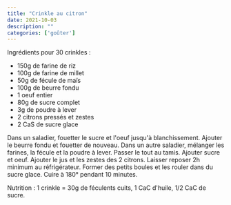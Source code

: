 ```yaml
---
title: "Crinkle au citron"
date: 2021-10-03
description: ""
categories: ['goûter']
---
```

Ingrédients pour 30 crinkles :
- 150g de farine de riz
- 100g de farine de millet
- 50g de fécule de maïs
- 100g de beurre fondu
- 1 oeuf entier
- 80g de sucre complet
- 3g de poudre à lever
- 2 citrons pressés et zestes
- 2 CaS de sucre glace

Dans un saladier, fouetter le sucre et l'oeuf jusqu'à blanchissement.
Ajouter le beurre fondu et fouetter de nouveau.
Dans un autre saladier, mélanger les farines, la fécule et la poudre à lever.
Passer le tout au tamis. Ajouter sucre et oeuf.
Ajouter le jus et les zestes des 2 citrons.
Laisser reposer 2h minimum au réfrigérateur.
Former des petits boules et les rouler dans du sucre glace.
Cuire à 180° pendant 10 minutes.

Nutrition : 1 crinkle = 30g de féculents cuits, 1 CaC d'huile, 1/2 CaC de sucre.